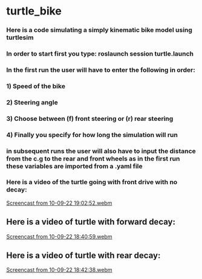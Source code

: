 # turtle_bike


### Here is a code simulating a simply kinematic bike model using turtlesim

### In order to start first you type: roslaunch session turtle.launch

### In the first run the user will have to enter the following in order:

### 1) Speed of the bike

### 2) Steering angle

### 3) Choose between (f) front steering or (r) rear steering

### 4) Finally you specify for how long the simulation will run

### in subsequent runs the user will also have to input the distance from the c.g to the rear and front wheels as in the first run these variables are imported from a .yaml file

### Here is a video of the turtle going with front drive with no decay:

[Screencast from 10-09-22 19:02:52.webm](https://user-images.githubusercontent.com/111865747/189494027-9c5dfd90-8f5d-4b02-a8d5-45a136843a4c.webm)

## Here is a video of turtle with forward decay:

[Screencast from 10-09-22 18:40:59.webm](https://user-images.githubusercontent.com/111865747/189494041-09cf6e66-a9a8-4d8e-b811-a5421fffd3a2.webm)

## Here is a video of turtle with rear decay:

[Screencast from 10-09-22 18:42:38.webm](https://user-images.githubusercontent.com/111865747/189494057-6157912e-9877-4901-9e12-c485e404d9d8.webm)
